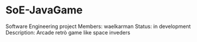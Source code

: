 # SoE-JavaGame
Software Engineering project
Members: waelkarman
Status: in development
Description: Arcade retrò game like space inveders
